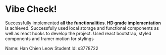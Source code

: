 # Vibe Check!

Successfully implemented **all the functionalities**.
**HD grade implementation** is achieved.
Successfully used local storage and functional components as well as react hooks to develop the project.
Used react bootstrap, styled components and framer motion for stylings

Name: Han Chien Leow
Student Id: s3778722

